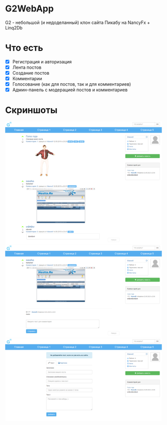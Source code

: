 # G2WebApp
G2 - небольшой (и недоделанный) клон сайта Пикабу на NancyFx + Linq2Db

# Что есть
- [x] Регистрация и авторизация
- [x] Лента постов
- [x] Создание постов
- [x] Комментарии
- [x] Голосование (как для постов, так и для комментариев)
- [x] Админ-панель с модерацией постов и комментариев

# Скриншоты
![Главный экран](https://raw.githubusercontent.com/Infernno/G2WebApp/master/screenshots/main.png)
![Комментарии](https://raw.githubusercontent.com/Infernno/G2WebApp/master/screenshots/comments.png)
![Создание поста](https://raw.githubusercontent.com/Infernno/G2WebApp/master/screenshots/add.png)
